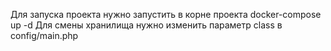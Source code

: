 Для запуска проекта нужно запустить в корне проекта docker-compose up -d
Для смены хранилища нужно изменить параметр class в config/main.php
